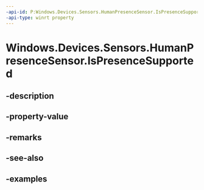 ```yaml
---
-api-id: P:Windows.Devices.Sensors.HumanPresenceSensor.IsPresenceSupported
-api-type: winrt property
---
```


# Windows.Devices.Sensors.HumanPresenceSensor.IsPresenceSupported

<!--
public bool IsPresenceSupported { get; }
-->


## -description

## -property-value

## -remarks

## -see-also

## -examples


